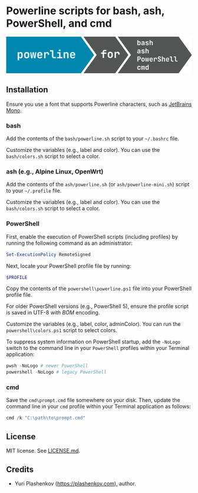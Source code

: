 # Powerline scripts for bash, ash, PowerShell, and cmd

![Powerline for bash, ash, PowerShell, and cmd](powerline.svg)

## Installation

Ensure you use a font that supports Powerline characters, such as [JetBrains Mono](https://www.jetbrains.com/lp/mono/).

### bash

Add the contents of the `bash/powerline.sh` script to your `~/.bashrc` file.

Customize the variables (e.g., label and color). You can use the `bash/colors.sh` script to select a color.

### ash (e.g., Alpine Linux, OpenWrt)

Add the contents of the `ash/powerline.sh` (or `ash/powerline-mini.sh`) script to your `~/.profile` file.

Customize the variables (e.g., label and color). You can use the `bash/colors.sh` script to select a color.

### PowerShell

First, enable the execution of PowerShell scripts (including profiles) by running the following command as an administrator:

```powershell
Set-ExecutionPolicy RemoteSigned
```

Next, locate your PowerShell profile file by running:

```powershell
$PROFILE
```

Copy the contents of the `powershell\powerline.ps1` file into your PowerShell profile file.

For older PowerShell versions (e.g., PowerShell 5), ensure the profile script is saved in UTF-8 *with BOM* encoding.

Customize the variables (e.g., label, color, adminColor). You can run the `powershell\colors.ps1` script to select colors.

To suppress system information on PowerShell startup, add the `-NoLogo` switch to the command line in your `PowerShell` profiles within your Terminal application:

```ps1
pwsh -NoLogo # newer PowerShell
powershell -NoLogo # legacy PowerShell
```

### cmd

Save the `cmd\prompt.cmd` file somewhere on your disk. Then, update the command line in your `cmd` profile within your Terminal application as follows:

```ps1
cmd /k "C:\path\to\prompt.cmd"
```

## License

MIT license. See [LICENSE.md](LICENSE.md).

## Credits

- Yuri Plashenkov (https://plashenkov.com), author.
